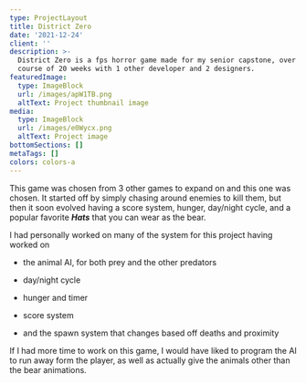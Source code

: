 ```yaml
---
type: ProjectLayout
title: District Zero
date: '2021-12-24'
client: ''
description: >-
  District Zero is a fps horror game made for my senior capstone, over about the
  course of 20 weeks with 1 other developer and 2 designers.
featuredImage:
  type: ImageBlock
  url: /images/apW1TB.png
  altText: Project thumbnail image
media:
  type: ImageBlock
  url: /images/e0Wycx.png
  altText: Project image
bottomSections: []
metaTags: []
colors: colors-a
---
```

This game was chosen from 3 other games to expand on and this one was chosen. It started off by simply chasing around enemies to kill them, but then it soon evolved having a score system, hunger, day/night cycle, and a popular favorite ***Hats*** that you can wear as the bear.

I had personally worked on many of the system for this project having worked on

*   the animal AI, for both prey and the other predators

*   day/night cycle

*   hunger and timer

*   score system

*   and the spawn system that changes based off deaths and proximity

If I had more time to work on this game, I would have liked to program the AI to run away form the player, as well as actually give the animals other than the bear animations.

